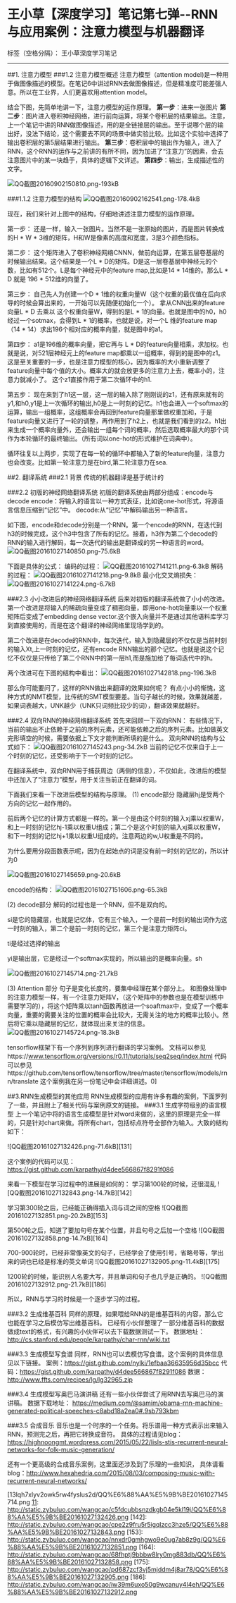 ﻿# 王小草【深度学习】笔记第七弹--RNN与应用案例：注意力模型与机器翻译

标签（空格分隔）： 王小草深度学习笔记

---

##1. 注意力模型
###1.2 注意力模型概述
注意力模型（attention model)是一种用于做图像描述的模型。在笔记6中讲过RNN去做图像描述，但是精准度可能差强人意。所以在工业界，人们更喜欢用attention model。

结合下图，先简单地讲一下，注意力模型的运作原理。
**第一步**：进来一张图片
**第二步**：图片进入卷积神经网络，进行前向运算，将某个卷积层的结果输出。注意，上一个笔记中讲的RNN做图像描述，用的是全链接层的输出。至于说哪个层的输出好，没法下结论，这个需要去不同的场景中做实验比较。比如这个实验中选择了输出卷积层的第5层结果进行输出。
**第三步**：卷积层中的输出作为输入，进入了RNN，这个RNN的运作与之前讲的有所不同，因为加进了“注意力”的因素，会去注意图片中的某一块趋于，具体的逻辑下文详述。
**第四步**：输出，生成描述性的文字。

![QQ截图20160902150810.png-193kB][1]

###1.1.2 注意力模型的结构
![QQ截图20160902162541.png-178.4kB][2]

现在，我们来针对上图中的结构，仔细地讲述注意力模型的运作原理。

第一步：
还是一样，输入一张图片。当然不是一张原始的图片，而是图片转换成的H * W * 3维的矩阵，H和W是像素的高度和宽度，3是3个颜色指标。

第二步：
这个矩阵进入了卷积神经网络CNNN，做前向运算，在第五层卷基层的时候输出结果。这个结果是一个L * D的矩阵。D是这一层卷基层中神经元的个数，比如有512个。L是每个神经元中的feature map,比如是14 * 14维的。那么L * D 就是 196 * 512维的向量了。

第三步：
自己先人为创建一个D * 1维的权重向量W（这个权重的最优值在后向求导的时候会算出来的，一开始可以先随便初始化一个）。
拿从CNN出来的feature向量L * D 去乘以 这个权重向量W，得到的是L * 1的向量。也就是图中的h0，h0经过一个sotmax，会得到L * 1的概率，也就是说，对一个L 维的feature map（14 * 14）求出196个相对应的概率向量，就是图中的a1。

第四步：
a1是196维的概率向量，把它再与 L * D的feature向量相乘，求加权。也就是说，对521层神经元上的feature map都乘以一组概率，得到的是图中的z1。
这是至关重要的一步，也是注意力模型的核心，因为概率的大小重新调整了feature向量中每个值的大小。概率大的就会放更多的注意力上去，概率小的，注意力就减小了。
这个z1直接作用于第二次循环中的h1.

第五步：
现在来到了h1这一层，这一层的输入除了刚刚说的z1，还有原来就有的y1,和h0,y1是上一次循环的输出,h0是上一时刻的记忆。h1也会进入一个softmax的运算，输出一组概率，这组概率会再回到feature向量那里做权重加和，于是feature向量又进行了一轮的调整，再作用到了h2上，也就是我们看到的z2。h1出来生成一个概率向量外，还会输出一组每个词的概率，然后选取概率最大的那个词作为本轮循环的最终输出。（所有词以one-hot的形式维护在词典中）。

循环往复以上两步，实现了在每一轮的循环中都输入了新的feature向量，注意力也会改变。比如第一轮注意力是在bird,第二轮注意力在sea.

##2. 翻译系统
###2.1 背景
传统的机器翻译是基于统计的

###2.2 初版的神经网络翻译系统
初版的翻译系统由两部分组成：encode与decode
encode：将输入的语言以一种方式表征，比如说one-hot形式，将源语言信息压缩到“记忆”中。
decode:从“记忆”中解码输出另一种语言。

如下图，encode和decode分别是一个RNN。第一个encode的RNN，在迭代到h3的时候完成，这个h3中包含了所有的记忆。接着，h3作为第二个decode的RNN的输入进行解码，每一次迭代的输出是翻译成的另一种语言的word。
![QQ截图20161027140850.png-75.6kB][3]

下面是具体的公式：
编码的过程：
![QQ截图20161027141211.png-6.3kB][4]
解码的过程：
![QQ截图20161027141218.png-9.8kB][5]
最小化交叉熵损失：
![QQ截图20161027141224.png-6.7kB][6]

###2.3 小小改进后的神经网络翻译系统
后来对初版的翻译系统做了小小的改进。
第一个改进是将输入的稀疏向量变成了稠密向量，即用one-hot向量乘以一个权重矩阵后变成了embedding dense vector.这个嵌入向量并不是通过其他语料库学习到直接使用的，而是在这个翻译的神经网络里现场学到的。

第二个改进是在decode的RNN中，每次迭代，输入到隐藏层的不仅仅是当前时刻的输入Xt,上一时刻的记忆，还有encode RNN输出的那个记忆。也就是说这个记忆不仅仅是只传给了第二个RNN中的第一层h1,而是施加给了每词迭代中的h。

两个改进可在下图的结构中看出：
![QQ截图20161027142818.png-196.3kB][7]

那么你可能要问了，这样的RNN做出来翻译的效果如何呢？
有点小小的惭愧，这种方式的NMT模型，比传统的SMT模型要差。当句子越长的时候，效果就越差，如果词表越大，UNK越少（UNK只词频比较少的词），翻译效果就越好。

###2.4 双向RNN的神经网络翻译系统
首先来回顾一下双向RNN：
有些情况下，当前的输出不止依赖于之前的序列元素，还可能依赖之后的序列元素。比如做英文完形填空的时候，需要依据上下文才能判断所填的是什么。
双向RNN的结构与公式如下：
![QQ截图20161027145243.png-34.2kB][8]
当前的记忆不仅来自于上一个时刻的记忆，还受影响于下一个时刻的记忆。

在翻译系统中，双向RNN用于捕获周边（两侧的信息），不仅如此，改进后的模型中还加入了“注意力”模型，用于关注当前正在翻译的词。

下面我们来看一下改进后模型的结构与原理。
(1) encode部分
隐藏层hj是受两个方向的记忆一起作用的。

前后两个记忆的计算方式都是一样的。第一个是由这个时刻的输入xj乘以权重W，和上一时刻的记忆hj-1乘以权重U组成；第二个是这个时刻的输入xj乘以权重W，和下一时刻的记忆hj+1乘以权重U组成的。注意两边的w,U权重是不同的。

为什么要用分段函数表示呢，因为在起始点的词是没有前一时刻的记忆的，所以计为0

![QQ截图20161027145659.png-20.6kB][9]

encode的结构：
![QQ截图20161027151606.png-65.3kB][10]

(2) decode部分
解码的过程也是一个RNN，但不是双向的。

si是它的隐藏层，也就是记忆体，它有三个输入，一个是前一时刻的输出词作为这一时刻的输入，第二个是前一时刻的记忆，第三个是注意力矩阵ci。

ti是经过选择的输出

yi是输出层，它是经过一个softmax实现的，所以输出的是概率向量。sh

![QQ截图20161027145714.png-21.7kB][11]

(3) Attention 部分
句子是变化长度的，要集中经理在某个部分上。
和图像处理中的注意力模型一样，有一个注意力矩阵V，（这个矩阵中的参数也是在模型训练中需要学习的），将这个矩阵乘以tanh函数再放进一个soaftmax中，变成了一个概率向量，重要的需要关注的位置的概率会比较大，无需关注的地方的概率比较小。然后将它乘以隐藏层的记忆，就体现出来关注的信息。
![QQ截图20161027145724.png-18.3kB][12]


tensorflow框架下有一个序列到序列进行翻译的学习案例。
文档可以参见https://www.tensorflow.org/versions/r0.11/tutorials/seq2seq/index.html
代码可以参见https://github.com/tensorflow/tensorflow/tree/master/tensorflow/models/rnn/translate
这个案例我在另一份笔记中会详细讲述。0]



##3.RNN生成模型的其他应用
RNN生成模型的应用有许多有趣的案例，下面罗列了一些，并且附上了相关代码与案例原文的链接。
###3.1 生成字符级别的语言模型
上一个笔记中将的语言生成模型是针对word来做的，这里的原理是完全一样的，只是针对chart来做。将所有chart，包括标点符号全部作为输入。大致的结构如下：

![QQ截图20161027132426.png-71.6kB][131]

这个案例的代码可以见：https://gist.github.com/karpathy/d4dee566867f8291f086

来看一下模型在学习过程中的进展是如何的：
学习第100轮的时候，还很混乱
![QQ截图20161027132843.png-14.7kB][142]

学习第300轮之后，已经能正确得插入词与词之间的空格
![QQ截图20161027132851.png-20.2kB][153]

第500轮之后，知道了要加句号在某个位置，并且句号之后加一个空格
![QQ截图20161027132858.png-14.7kB][164]

700-900轮时，已经非常像英文的句子，已经学会了使用引号，省略号等，学出来的词也已经是标准的英文单词
![QQ截图20161027132905.png-11.4kB][175]

1200轮的时候，能识别人名要大写，并且单词和句子也几乎是正确的。
![QQ截图20161027132912.png-21.7kB][186]

所以，RNN与学习的时候是一个逐步学习的过程。


###3.2 生成维基百科
同样的原理，如果喂给RNN的是维基百科的内容，那么它也能在学习之后模仿写出维基百科。
已经有小伙伴整理了一部分维基百科的数据做成text的格式，有兴趣的小伙伴可以去下载数据测试一下。
数据地址：http://cs.stanford.edu/people/karpathy/char-rnn/wiki.txt

###3.3 生成模型写食谱
同样，RNN也可以去模仿写食谱。这个案例的具体信息见以下链接。
案例：https://gist.github.com/nylki/1efbaa36635956d35bcc
代码：https://gist.github.com/karpathy/d4dee566867f8291f086
数据：http://www.ffts.com/recipes/lg/lg32965.zip

###3.4 生成模型写奥巴马演讲稿
还有一些小伙伴尝试了用RNN去写奥巴马的演讲稿。
数据下载地址：
https://medium.com/@samim/obama-rnn-machine-generated-political-speeches-c8abd18a2ea0#.9sb793kbm

###3.5 合成音乐
音乐也是一个时序的一个任务。将乐谱用一种方式表示出来输入RNN，预测完之后，再把它转换成音符。
具体的过程请见blog：https://highnoongmt.wordpress.com/2015/05/22/lisls-stis-recurrent-neural-networks-for-folk-music-generation/

还有一个更高级的合成音乐案例，这里面还涉及到了乐理的一些知识，
具体请看blog：http://www.hexahedria.com/2015/08/03/composing-music-with-recurrent-neural-networks/


  [1]: http://static.zybuluo.com/wangcao/laoad84ok2weyyu3o249eol2/QQ%E6%88%AA%E5%9B%BE20160902150810.png
  [2]: http://static.zybuluo.com/wangcao/gsizu4onfx1t6lxaq3f2hu2v/QQ%E6%88%AA%E5%9B%BE20160902162541.png
  [3]: http://static.zybuluo.com/wangcao/31dbwytajna9ddo42mvpu1xi/QQ%E6%88%AA%E5%9B%BE20161027140850.png
  [4]: http://static.zybuluo.com/wangcao/72f0krwrodv9k0twbbbtgvm0/QQ%E6%88%AA%E5%9B%BE20161027141211.png
  [5]: http://static.zybuluo.com/wangcao/7e5csarcfzcsdeo0j5jrmnfl/QQ%E6%88%AA%E5%9B%BE20161027141218.png
  [6]: http://static.zybuluo.com/wangcao/cqhs8dpgei12m28c68jotlwj/QQ%E6%88%AA%E5%9B%BE20161027141224.png
  [7]: http://static.zybuluo.com/wangcao/t686lihatowojyzzlxf5uok6/QQ%E6%88%AA%E5%9B%BE20161027142818.png
  [8]: http://static.zybuluo.com/wangcao/2zygfaynjck0locczccvnfw4/QQ%E6%88%AA%E5%9B%BE20161027145243.png
  [9]: http://static.zybuluo.com/wangcao/0oekbc2rvcyz11lezfv2bruu/QQ%E6%88%AA%E5%9B%BE20161027145659.png
  [10]: http://static.zybuluo.com/wangcao/z203vrkhbeko5y2ho6tu8jcm/QQ%E6%88%AA%E5%9B%BE20161027151606.png
  [11]: http://static.zybuluo.com/wangcao/lqh7xlyv2owk5rw4fyslus2d/QQ%E6%88%AA%E5%9B%BE20161027145714.png
  [12]: http://static.zybuluo.com/wangcao/e6y9d9r80y721zogtwg9wxi4/QQ%E6%88%AA%E5%9B%BE20161027145724.png
  [13lqh7xlyv2owk5rw4fyslus2d/QQ%E6%88%AA%E5%9B%BE20161027145714.png
  [11]: http://static.zybuluo.com/wangcao/c5fdcubbsnzdkgb04e5kl19j/QQ%E6%88%AA%E5%9B%BE20161027132426.png
  [142]: http://static.zybuluo.com/wangcao/cpe2z9fru5r5igqlzcc3hze5/QQ%E6%88%AA%E5%9B%BE20161027132843.png
  [153]: http://static.zybuluo.com/wangcao/nnxdr0gmhgwo9e0ug7ab8z9g/QQ%E6%88%AA%E5%9B%BE20161027132851.png
  [164]: http://static.zybuluo.com/wangcao/68fhptj9bbbw8lry0mg883db/QQ%E6%88%AA%E5%9B%BE20161027132858.png
  [175]: http://static.zybuluo.com/wangcao/pd687zcf3vj5mjddm4j8ar78/QQ%E6%88%AA%E5%9B%BE20161027132905.png
  [186]: http://static.zybuluo.com/wangcao/iw39m6uxo50g9wcanuy4l4eh/QQ%E6%88%AA%E5%9B%BE20161027132912.png